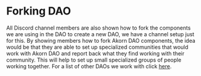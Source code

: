 # Forking DAO

All Discord channel members are also shown how to fork the components we are using in the DAO to create a new DAO, we have a channel setup just for this. By showing members how to fork Akorn DAO components, the idea would be that they are able to set up specialized communities that would work with Akorn DAO and report back what they find working with their community. This will help to set up small specialized groups of people working together. For a list of other DAOs we work with click [here](https://sobol.io/d/akorn\_dao).
